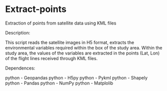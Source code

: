 # Extract-points
Extraction of points from satellite data using KML files

Description:

This script reads the satellite images in H5 format, extracts the environmental variables required within the box of the study area. Within the study area, the values of the variables are extracted in the points (Lat, Lon) of the flight lines received through KML files.


Dependences:

python - Geopandas
python - H5py 
python - Pykml
python - Shapely
python - Pandas
python - NumPy
python - Matplolib


